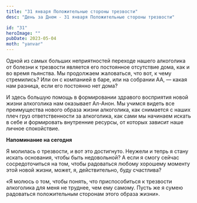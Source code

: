 ```yaml
---
title: "31 января Положительные стороны трезвости"
desc: "День за Днем - 31 января Положительные стороны трезвости"

id: "31"
heroImage: ""
pubDate: 2023-05-04
moth: "yanvar"
---
```


Одной из самых больших неприятностей переходе нашего алкоголика от болезни к
трезвости является его постоянное отсутствие дома, как и во время пьянства. Мы
продолжаем жаловаться, что вот, к чему стремились? Или он с компанией в баре,
или на собрании АА, — какая нам разница, если его постоянно нет дома?

И здесь большую помощь в формировании здравого восприятия новой жизни
алкоголика нам оказывает Ал-Анон. Мы учимся видеть все преимущества нового
образа жизни алкоголика, как снимается с наших плеч груз ответственности за
алкоголика, как сами мы начинаем искать в себе и формировать внутренние
ресурсы, от которых зависит наше личное спокойствие.

**Напоминание на сегодня**

Я молилась о трезвости, и вот это достигнуто. Неужели и тепрь я стану искать
основания, чтобы быть недовольной? А если я смогу сейчас сосредоточиться на
том, чтобы радоваться любому хорошему моменту этой новой жизни, может, я,
действительно, буду счастлива?

«Я молюсь о том, чтобы понять, что приспособиться к трезвости алкоголика для
меня не труднее, чем ему самому. Пусть же я сумею радоваться положительным
сторонам этого образа жизни».
